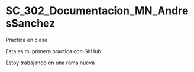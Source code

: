# SC_302_Documentacion_MN_AndresSanchez
Practica en clase 

Esta es mi primera practica con GitHub

Estoy trabajando en una rama nueva
